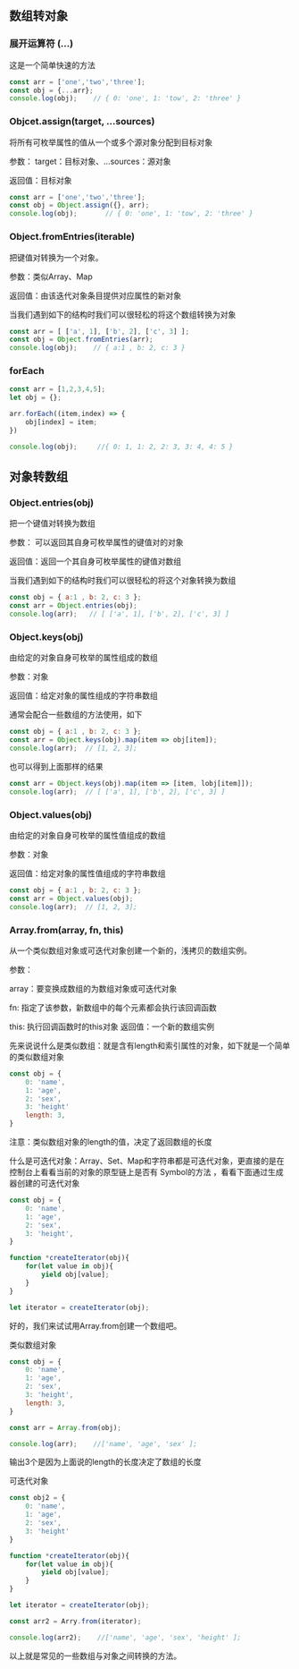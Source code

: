 ## 数组转对象

### 展开运算符 (...)

这是一个简单快速的方法

```js
const arr = ['one','two','three'];
const obj = {...arr};       
console.log(obj);    // { 0: 'one', 1: 'tow', 2: 'three' }
```

### Objcet.assign(target, ...sources)

将所有可枚举属性的值从一个或多个源对象分配到目标对象

参数： target：目标对象、...sources：源对象

返回值：目标对象

```js
const arr = ['one','two','three'];
const obj = Object.assign({}, arr);
console.log(obj);       // { 0: 'one', 1: 'tow', 2: 'three' }
```

### Object.fromEntries(iterable)

把键值对转换为一个对象。

参数：类似Array、Map

返回值：由该迭代对象条目提供对应属性的新对象

当我们遇到如下的结构时我们可以很轻松的将这个数组转换为对象

```js
const arr = [ ['a', 1], ['b', 2], ['c', 3] ];
const obj = Object.fromEntries(arr);
console.log(obj);    // { a:1 , b: 2, c: 3 }
```

### forEach

~~~js
const arr = [1,2,3,4,5];
let obj = {};

arr.forEach((item,index) => {
    obj[index] = item;
})

console.log(obj);     //{ 0: 1, 1: 2, 2: 3, 3: 4, 4: 5 }
~~~

## 对象转数组

### Object.entries(obj)

把一个键值对转换为数组

参数： 可以返回其自身可枚举属性的键值对的对象

返回值：返回一个其自身可枚举属性的键值对数组

当我们遇到如下的结构时我们可以很轻松的将这个对象转换为数组

```js
const obj = { a:1 , b: 2, c: 3 };
const arr = Object.entries(obj);
console.log(arr);   // [ ['a', 1], ['b', 2], ['c', 3] ]
```

### Object.keys(obj)

由给定的对象自身可枚举的属性组成的数组

参数：对象

返回值：给定对象的属性组成的字符串数组

通常会配合一些数组的方法使用，如下

```js
const obj = { a:1 , b: 2, c: 3 };
const arr = Object.keys(obj).map(item => obj[item]);
console.log(arr);  // [1, 2, 3];
```

也可以得到上面那样的结果

```js
const arr = Object.keys(obj).map(item => [item, lobj[item]]);
console.log(arr);  // [ ['a', 1], ['b', 2], ['c', 3] ]
```

### Object.values(obj)

由给定的对象自身可枚举的属性值组成的数组

参数：对象

返回值：给定对象的属性值组成的字符串数组

```js
const obj = { a:1 , b: 2, c: 3 };
const arr = Object.values(obj);
console.log(arr);  // [1, 2, 3];
```

### Array.from(array, fn, this)

从一个类似数组对象或可迭代对象创建一个新的，浅拷贝的数组实例。

参数：

array：要变换成数组的为数组对象或可迭代对象

fn: 指定了该参数，新数组中的每个元素都会执行该回调函数

this: 执行回调函数时的this对象
返回值：一个新的数组实例

先来说说什么是类似数组：就是含有length和索引属性的对象，如下就是一个简单的类似数组对象

```js
const obj = {
    0: 'name',
    1: 'age',
    2: 'sex',
    3: 'height'
    length: 3,
}
```

注意：类似数组对象的length的值，决定了返回数组的长度

什么是可迭代对象：Array、Set、Map和字符串都是可迭代对象，更直接的是在控制台上看看当前的对象的原型链上是否有 Symbol的方法 ，看看下面通过生成器创建的可迭代对象

```js
const obj = {
    0: 'name',
    1: 'age',
    2: 'sex',
    3: 'height',
}

function *createIterator(obj){
    for(let value in obj){
        yield obj[value];
    }
}

let iterator = createIterator(obj);
```


好的，我们来试试用Array.from创建一个数组吧。

类似数组对象

```js
const obj = {
    0: 'name',
    1: 'age',
    2: 'sex',
    3: 'height',
    length: 3,
}

const arr = Array.from(obj);

console.log(arr);    //['name', 'age', 'sex' ];
```

输出3个是因为上面说的length的长度决定了数组的长度


可迭代对象

```js
const obj2 = {
    0: 'name',
    1: 'age',
    2: 'sex',
    3: 'height'
}

function *createIterator(obj){
    for(let value in obj){
        yield obj[value];
    }
}

let iterator = createIterator(obj);

const arr2 = Arry.from(iterator);

console.log(arr2);    //['name', 'age', 'sex', 'height' ];
```

以上就是常见的一些数组与对象之间转换的方法。